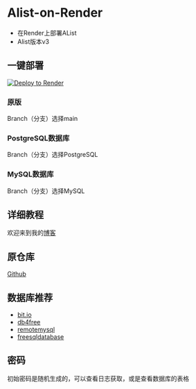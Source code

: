 # Alist-on-Render
- 在Render上部署AList
- Alist版本v3
## 一键部署
[![Deploy to Render](https://render.com/images/deploy-to-render-button.svg)](https://render.com/deploy)
### 原版
Branch（分支）选择main
### PostgreSQL数据库
Branch（分支）选择PostgreSQL
### MySQL数据库
Branch（分支）选择MySQL
## 详细教程
欢迎来到我的[博客](https://blog.zuilang.tk/posts/16273/)
## 原仓库
[Github](https://github.com/alist-org/alist-render)
## 数据库推荐
- [bit.io](https://bit.io/)
- [db4free](https://db4free.net/)
- [remotemysql](https://remotemysql.com/)
- [freesqldatabase](https://www.freesqldatabase.com/)
## 密码
初始密码是随机生成的，可以查看日志获取，或是查看数据库的表格
